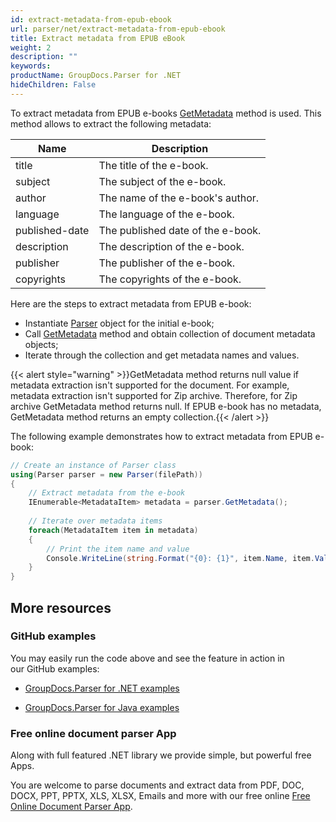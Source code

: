 ```yaml
---
id: extract-metadata-from-epub-ebook
url: parser/net/extract-metadata-from-epub-ebook
title: Extract metadata from EPUB eBook
weight: 2
description: ""
keywords: 
productName: GroupDocs.Parser for .NET
hideChildren: False
---
```

To extract metadata from EPUB e-books [GetMetadata](https://apireference.groupdocs.com/net/parser/groupdocs.parser/parser/methods/getmetadata) method is used. This method allows to extract the following metadata:

| Name | Description |
| --- | --- |
| title | The title of the e-book. |
| subject | The subject of the e-book. |
| author | The name of the e-book's author. |
| language | The language of the e-book. |
| published-date | The published date of the e-book. |
| description | The description of the e-book. |
| publisher | The publisher of the e-book. |
| copyrights | The copyrights of the e-book. |

Here are the steps to extract metadata from EPUB e-book:

*   Instantiate [Parser](https://apireference.groupdocs.com/net/parser/groupdocs.parser/parser) object for the initial e-book;
*   Call [GetMetadata](https://apireference.groupdocs.com/net/parser/groupdocs.parser/parser/methods/getmetadata) method and obtain collection of document metadata objects;
*   Iterate through the collection and get metadata names and values.

{{< alert style="warning" >}}GetMetadata method returns null value if metadata extraction isn't supported for the document. For example, metadata extraction isn't supported for Zip archive. Therefore, for Zip archive GetMetadata method returns null. If EPUB e-book has no metadata, GetMetadata method returns an empty collection.{{< /alert >}}

The following example demonstrates how to extract metadata from EPUB e-book:

```csharp
// Create an instance of Parser class
using(Parser parser = new Parser(filePath))
{
    // Extract metadata from the e-book
    IEnumerable<MetadataItem> metadata = parser.GetMetadata();
 
    // Iterate over metadata items
    foreach(MetadataItem item in metadata)
    {
        // Print the item name and value
        Console.WriteLine(string.Format("{0}: {1}", item.Name, item.Value));
    }
}
```

## More resources

### GitHub examples

You may easily run the code above and see the feature in action in our GitHub examples:

*   [GroupDocs.Parser for .NET examples](https://github.com/groupdocs-parser/GroupDocs.Parser-for-.NET)
    
*   [GroupDocs.Parser for Java examples](https://github.com/groupdocs-parser/GroupDocs.Parser-for-Java)
    

### Free online document parser App

Along with full featured .NET library we provide simple, but powerful free Apps.

You are welcome to parse documents and extract data from PDF, DOC, DOCX, PPT, PPTX, XLS, XLSX, Emails and more with our free online [Free Online Document Parser App](https://products.groupdocs.app/parser).
